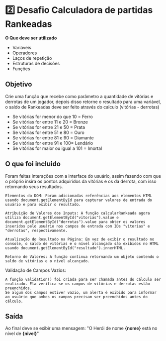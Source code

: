 # 2️⃣ Desafio Calculadora de partidas Rankeadas

**O Que deve ser utilizado**

- Variáveis
- Operadores
- Laços de repetição
- Estruturas de decisões
- Funções

## Objetivo
 
Crie uma função que recebe como parâmetro a quantidade de vitórias e derrotas de um jogador,
depois disso retorne o resultado para uma variável, o saldo de Rankeadas deve ser feito através do calculo (vitórias - derrotas)

- Se vitórias for menor do que 10 = Ferro
- Se vitórias for entre 11 e 20 = Bronze
- Se vitórias for entre 21 e 50 = Prata
- Se vitórias for entre 51 e 80 = Ouro
- Se vitórias for entre 81 e 90 = Diamante
- Se vitórias for entre 91 e 100= Lendário
- Se vitórias for maior ou igual a 101 = Imortal

## O que foi incluido

Foram feitas interações com a interface do usuário, assim fazendo com que o próprio insira os pontos adquiridos da vitórias e os da derrota, com isso retornando seus resultados.


    Elementos do DOM: Foram adicionadas referências aos elementos HTML usando document.getElementById para capturar valores de entrada do usuário e para exibir o resultado.

    Atribuição de Valores dos Inputs: A função calcularRankeada agora utiliza document.getElementById("vitorias").value e document.getElementById("derrotas").value para obter os valores inseridos pelo usuário nos campos de entrada com IDs "vitorias" e "derrotas", respectivamente.

    Atualização do Resultado na Página: Em vez de exibir o resultado no console, o saldo de vitórias e o nível alcançado são exibidos no HTML usando document.getElementById("resultado").innerHTML.

    Retorno de Valores: A função continua retornando um objeto contendo o saldo de vitórias e o nível alcançado.


Validação de Campos Vazios:

    A função validation() foi criada para ser chamada antes do cálculo ser realizado. Ela verifica se os campos de vitórias e derrotas estão preenchidos.
    Se algum dos campos estiver vazio, um alerta é exibido para informar ao usuário que ambos os campos precisam ser preenchidos antes do cálculo.
## Saída

Ao final deve se exibir uma mensagem:
"O Herói de nome **{nome}** está no nível de **{nivel}**"